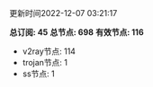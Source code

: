 更新时间2022-12-07 03:21:17

**总订阅: 45**
**总节点: 698**
**有效节点: 116**
- v2ray节点: 114
- trojan节点: 1
- ss节点: 1
